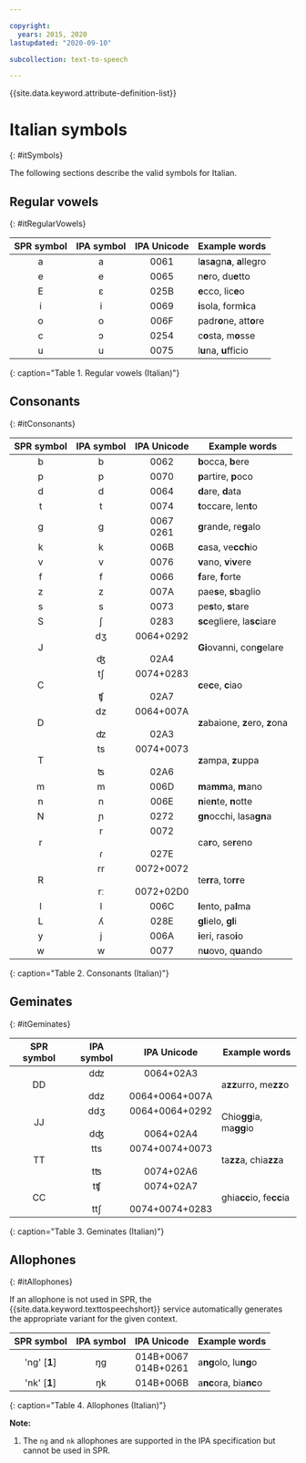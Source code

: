 ```yaml
---

copyright:
  years: 2015, 2020
lastupdated: "2020-09-10"

subcollection: text-to-speech

---
```


{{site.data.keyword.attribute-definition-list}}

# Italian symbols
{: #itSymbols}

The following sections describe the valid symbols for Italian.

## Regular vowels
{: #itRegularVowels}

| SPR symbol | IPA symbol | IPA Unicode | Example words |
|:----------:|:----------:|:-----------:|---------------|
| a | a | 0061 | l**a**s**a**gn**a**, **a**llegro |
| e | e | 0065 | n**e**ro, du**e**tto |
| E | &#603; | 025B | **e**cco, lic**e**o |
| i | i | 0069 | **i**sola, form**i**ca |
| o | o | 006F | padr**o**ne, att**o**re |
| c | &#596; | 0254 | c**o**sta, m**o**sse |
| u | u | 0075 | l**u**na, **u**fficio |
{: caption="Table 1. Regular vowels (Italian)"}

## Consonants
{: #itConsonants}

| SPR symbol | IPA symbol | IPA Unicode | Example words |
|:----------:|:----------:|:-----------:|---------------|
| b | b | 0062 | **b**occa, **b**ere |
| p | p | 0070 | **p**artire, **p**oco |
| d | d | 0064 | **d**are, **d**ata |
| t | t | 0074 | **t**occare, len**t**o |
| g | g | 0067<br/>0261 | **g**rande, re**g**alo |
| k | k | 006B | **c**asa, ve**cch**io |
| v | v | 0076 | **v**ano, **v**i**v**ere |
| f | f | 0066 | **f**are, **f**orte |
| z | z | 007A | pae**s**e, **s**baglio |
| s | s | 0073 | pe**s**to, **s**tare |
| S | &#643; | 0283 | **sc**egliere, la**sc**iare |
| J | d&#658;<br/><br/>&#676; | 0064+0292<br/><br/>02A4 | **Gi**ovanni, con**g**elare |
| C | t&#643;<br/><br/>&#679; | 0074+0283<br/><br/>02A7 | **c**e**c**e, **c**iao |
| D | dz<br/><br/>&#675; | 0064+007A<br/><br/>02A3 | **z**abaione, **z**ero, **z**ona |
| T | ts<br/><br/>&#678; | 0074+0073<br/><br/>02A6 | **z**ampa, **z**uppa |
| m | m | 006D | **m**a**mm**a, **m**ano |
| n | n | 006E | **n**ie**n**te, **n**otte |
| N | &#626; | 0272 | **gn**occhi, lasa**gn**a |
| r | r<br/><br/>&#638; | 0072<br/><br/>027E | ca**r**o, se**r**eno |
| R | rr<br/><br/>r&#720; | 0072+0072<br/><br/>0072+02D0 | te**rr**a, to**rr**e |
| l | l | 006C | **l**ento, pa**l**ma |
| L | &#654; | 028E | **gl**ielo, **gl**i |
| y | j | 006A | **i**eri, raso**i**o |
| w | w | 0077 | n**u**ovo, q**u**ando |
{: caption="Table 2. Consonants (Italian)"}

## Geminates
{: #itGeminates}

| SPR symbol | IPA symbol | IPA Unicode | Example words |
|:----------:|:----------:|:-----------:|---------------|
| DD | d&#675;<br/><br/>ddz | 0064+02A3<br/><br/>0064+0064+007A | a**zz**urro, me**zz**o |
| JJ | dd&#658;<br/><br/>d&#676; | 0064+0064+0292<br/><br/>0064+02A4 | Chio**gg**ia, ma**gg**io |
| TT | tts<br/><br/>t&#678; | 0074+0074+0073<br/><br/>0074+02A6 | ta**zz**a, chia**zz**a |
| CC | t&#679;<br/><br/>tt&#643; | 0074+02A7<br/><br/>0074+0074+0283 | ghia**cc**io, fe**cc**ia |
{: caption="Table 3. Geminates (Italian)"}

## Allophones
{: #itAllophones}

If an allophone is not used in SPR, the {{site.data.keyword.texttospeechshort}} service automatically generates the appropriate variant for the given context.

| SPR symbol | IPA symbol | IPA Unicode | Example words |
|:----------:|:----------:|:-----------:|---------------|
| 'ng' [**1**] | &#331;g | 014B+0067<br/>014B+0261 | a**ng**olo, lu**ng**o |
| 'nk' [**1**] | &#331;k | 014B+006B | a**nc**ora, bia**nc**o |
{: caption="Table 4. Allophones (Italian)"}

**Note:**

1.  The `ng` and `nk` allophones are supported in the IPA specification but cannot be used in SPR.
